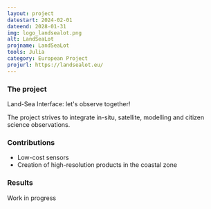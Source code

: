 ```yaml
---
layout: project
datestart: 2024-02-01
dateend: 2028-01-31
img: logo_landsealot.png
alt: LandSeaLot
projname: LandSeaLot
tools: Julia
category: European Project
projurl: https://landsealot.eu/
---
```


### The project

Land-Sea Interface: let's observe together!

The project strives to integrate in-situ, satellite, modelling and citizen science observations.

### Contributions 

- Low-cost sensors
- Creation of high-resolution products in the coastal zone

### Results

Work in progress